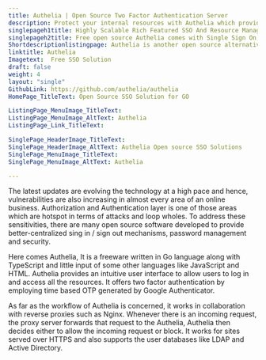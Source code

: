 ```yaml
---
title: Authelia | Open Source Two Factor Authentication Server
description: Protect your internal resources with Authelia which provides SSO and Password Management capabilities by collaborating with reverse proxies such as Nginx.
singlepageh1title: Highly Scalable Rich Featured SSO And Resource Management
singlepageh2title: Free open source Authelia comes with Single Sign On, Login Regulations, application security, and also provides support for LDAP and Active Directory
Shortdescriptionlistingpage: Authelia is another open source alternative to provide 2F-authentication with Single Sign-on capabilities. It works by collaborating with reverse proxies such as Nginx, Traefik and HAProxy.
linktitle: Authelia
Imagetext:  Free SSO Solution
draft: false
weight: 4
layout: "single"
GithubLink: https://github.com/authelia/authelia
HomePage_TitleText: Open Source SSO Solution for GO

ListingPage_MenuImage_TitleText: 
ListingPage_MenuImage_AltText: Authelia
ListingPage_Link_TitleText: 

SinglePage_HeaderImage_TitleText: 
SinglePage_HeaderImage_AltText: Authelia Open source SSO Solutions
SinglePage_MenuImage_TitleText: 
SinglePage_MenuImage_AltText: Authelia 

---
```


The latest updates are evolving the technology at a high pace and hence, vulnerabilities are also increasing in almost every area of an online business. Authorization and Authentication layer is one of those areas which are hotspot in terms of attacks and loop wholes. To address these sensitivities, there are many open source software developed to provide better-centralized sing in / sign out mechanisms, password management and security.

Here comes Authelia, It is a freeware written in Go language along with TypeScript and little input of some other languages like JavaScript and HTML. Authelia provides an intuitive user interface to allow users to log in and access all the resources. It offers two factor authentication by employing time based OTP generated by Google Authenticator.

As far as the workflow of Authelia is concerned, it works in collaboration with reverse proxies such as Nginx. Whenever there is an incoming request, the proxy server forwards that request to the Authelia, Authelia then decides either to allow the incoming request or block. It works for sites served over HTTPS and also supports the user databases like LDAP and Active Directory.